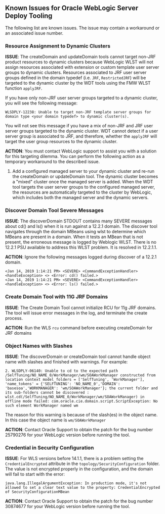 ## Known Issues for Oracle WebLogic Server Deploy Tooling

The following list are known issues. The issue may contain a workaround or an associated issue number.

### Resource Assignment to Dynamic Clusters

**ISSUE**:
The createDomain and updateDomain tools cannot target non-JRF product resources to dynamic clusters because WebLogic WLST will not assign resources associated with extension or custom template user server groups to dynamic clusters. Resources associated to JRF user server groups defined in the domain typedef (i.e. `JRF`, `RestrictedJRF`) will be targeted to the dynamic cluster by the WDT tools using the FMW WLST function `applyJRF`.

If you have only non-JRF user server groups targeted to a dynamic cluster, you will see the following message:
```
WLSDPLY-12238: Unable to target non-JRF template server groups for domain type <your domain typedef> to dynamic cluster(s).
```
You will not see this message if you have a mix of non-JRF and JRF user server groups targeted to the dynamic cluster. WDT cannot detect if a user server group is associated to JRF, and therefore, whether the `applyJRF` will target the user group resources to the dynamic cluster.

**ACTION**:
You must contact WebLogic support to assist you with a solution for this targeting dilemma. You can perform the following action as a temporary workaround to the described issue.

1. Add a configured managed server to your dynamic cluster and re-run the createDomain or updateDomain tool. The dynamic cluster becomes a "mixed" cluster once the managed server is added. When the WDT tool targets the user server groups to the configured managed server, the resources are automatically targeted to the cluster by WebLogic, which includes both the managed server and the dynamic servers.

### Discover Domain Tool Severe Messages

**ISSUE**:
The discoverDomain STDOUT contains many SEVERE messages about cd() and ls() when it is run against a 12.2.1 domain. The discover tool navigates through the domain MBeans using wlst to determine which MBeans are present in a domain. When it tests an MBean that is not present, the erroneous message is logged by Weblogic WLST. There is no 12.2.1 PSU available to address this WLST problem. It is resolved in 12.2.1.1.

**ACTION**:
Ignore the following messages logged during discover of a 12.2.1 domain.
```
<Jan 14, 2019 1:14:21 PM> <SEVERE> <CommandExceptionHandler> <handleException> <> <Error: cd() failed.>
<Jan 14, 2019 1:14:21 PM> <SEVERE> <CommandExceptionHandler> <handleException> <> <Error: ls() failed.>
```

### Create Domain Tool with 11G JRF Domains

**ISSUE**:
The Create Domain Tool cannot initialize RCU for 11g JRF domains. The tool will issue error messages in the log, and terminate the create process.

**ACTION**:
Run the WLS `rcu` command before executing createDomain for JRF domains

### Object Names with Slashes

**ISSUE**:
The discoverDomain or createDomain tool cannot handle object name with slashes and finished with warnings. For example:
```
2. WLSDPLY-06140: Unable to cd to the expected path /SelfTuning/NO_NAME_0/WorkManager/wm/SOAWorkManager constructed from location context model_folders = ['SelfTuning', 'WorkManager'], 'name_tokens' = {'SELFTUNING': 'NO_NAME_0','DOMAIN': 'basesoa','WORKMANAGER': 'wm/SOAWorkManager'}; the current folder and its sub-folders cannot be discovered : wlst.cd(/SelfTuning/NO_NAME_0/WorkManager/wm/SOAWorkManager) in offline mode failed: com.oracle.cie.domain.script.ScriptException: No such element WorkManager named wm
```
The reason for this warning is because of the slash(es) in the object name. In this case the object name is `wm/SOAWorkManager`

**ACTION**:
Contact Oracle Support to obtain the patch for the bug number 25790276 for your WebLogic version before running the tool.

### Credential in Security Configuration

**ISSUE**: For WLS versions before 14.1.1, there is a problem setting the `CredentialEncrypted` attribute in the `topology/SecurityConfiguration` folder. The value is not encrypted properly in the configuration, and the domain will fail to start with the error:
```
java.lang.IllegalArgumentException: In production mode, it's not allowed to set a clear text value to the property: CredentialEncrypted of SecurityConfigurationMBean
```
**ACTION**: Contact Oracle Support to obtain the patch for the bug number 30874677 for your WebLogic version before running the tool.
